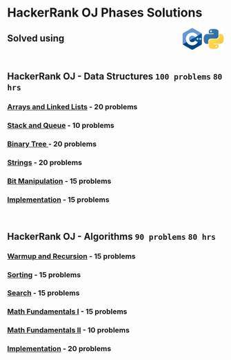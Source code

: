 # HackerRank OJ Phases Solutions

<a href="https://github.com/cs-MohamedAyman/Problem-Solving-Training/blob/master/level-2/hackerrank/solutions/README.md"><img align="right" width="50" src="https://github.com/cs-MohamedAyman/cs-MohamedAyman/blob/master/logos/python.png"></img></a>
<a href="https://github.com/cs-MohamedAyman/Problem-Solving-Training/blob/master/level-2/hackerrank/solutions/README.md"><img align="right" width="50" src="https://github.com/cs-MohamedAyman/cs-MohamedAyman/blob/master/logos/cpp.png"></img></a>
## Solved using
<br>

## HackerRank OJ - Data Structures `100 problems` `80 hrs`

### [Arrays and Linked Lists](https://github.com/cs-MohamedAyman/Problem-Solving-Training/blob/master/level-2/hackerrank/solutions/arrays-linkedlists.md) - 20 problems
### [Stack and Queue](https://github.com/cs-MohamedAyman/Problem-Solving-Training/blob/master/level-2/hackerrank/solutions/stacks-queues.md) - 10 problems
### [Binary Tree ](https://github.com/cs-MohamedAyman/Problem-Solving-Training/blob/master/level-2/hackerrank/solutions/binary-tree.md) - 20 problems
### [Strings](https://github.com/cs-MohamedAyman/Problem-Solving-Training/blob/master/level-2/hackerrank/solutions/strings.md) - 20 problems
### [Bit Manipulation](https://github.com/cs-MohamedAyman/Problem-Solving-Training/blob/master/level-2/hackerrank/solutions/bit-manipulation.md) - 15 problems
### [Implementation](https://github.com/cs-MohamedAyman/Problem-Solving-Training/blob/master/level-2/hackerrank/solutions/implementation-I.md) - 15 problems

<br>

## HackerRank OJ - Algorithms `90 problems` `80 hrs`

### [Warmup and Recursion](https://github.com/cs-MohamedAyman/Problem-Solving-Training/blob/master/level-2/hackerrank/solutions/warmup-recursion.md) - 15 problems
### [Sorting](https://github.com/cs-MohamedAyman/Problem-Solving-Training/blob/master/level-2/hackerrank/solutions/sorting.md) - 15 problems
### [Search](https://github.com/cs-MohamedAyman/Problem-Solving-Training/blob/master/level-2/hackerrank/solutions/search.md) - 15 problems
### [Math Fundamentals I](https://github.com/cs-MohamedAyman/Problem-Solving-Training/blob/master/level-2/hackerrank/solutions/math-fundamentals-I.md) - 15 problems
### [Math Fundamentals II](https://github.com/cs-MohamedAyman/Problem-Solving-Training/blob/master/level-2/hackerrank/solutions/math-fundamentals-II.md) - 10 problems
### [Implementation](https://github.com/cs-MohamedAyman/Problem-Solving-Training/blob/master/level-2/hackerrank/solutions/implementation-II.md) - 20 problems
